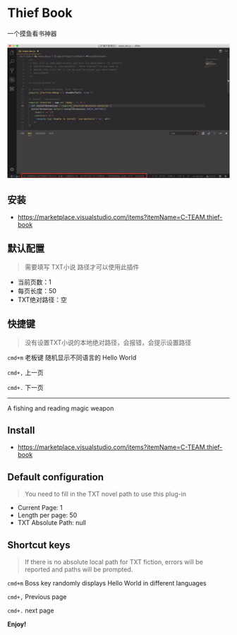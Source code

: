 # Thief Book

一个摸鱼看书神器

![](./images/1.png)

## 安装

- https://marketplace.visualstudio.com/items?itemName=C-TEAM.thief-book

## 默认配置

> 需要填写 TXT小说 路径才可以使用此插件

- 当前页数：1
- 每页长度：50
- TXT绝对路径：空

## 快捷键

> 没有设置TXT小说的本地绝对路径，会报错，会提示设置路径

`cmd+m` 老板键 随机显示不同语言的 Hello World 

`cmd+,` 上一页

`cmd+.` 下一页

---

A fishing and reading magic weapon

## Install

- https://marketplace.visualstudio.com/items?itemName=C-TEAM.thief-book

## Default configuration

> You need to fill in the TXT novel path to use this plug-in

- Current Page: 1
- Length per page: 50
- TXT Absolute Path: null

## Shortcut keys

> If there is no absolute local path for TXT fiction, errors will be reported and paths will be prompted.

`cmd+m` Boss key randomly displays Hello World in different languages

`cmd+,` Previous page

`cmd+.` next page

**Enjoy!**
